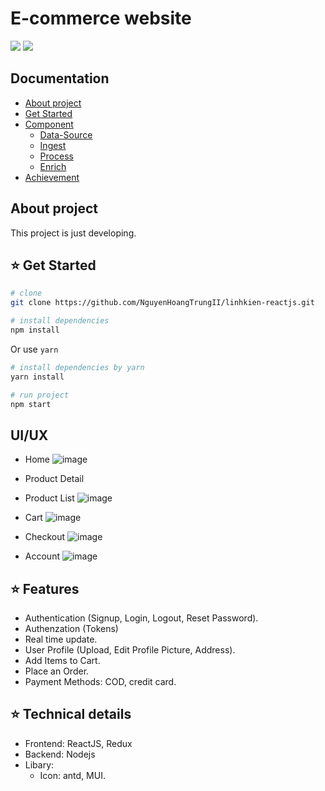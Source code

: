 # E-commerce website
[![](https://img.shields.io/badge/Facebook-nguyenhoangtrung-blue)](https://www.facebook.com/nguyenhoangtrunghhh/)
[![](https://img.shields.io/badge/Gmail-nguyenhoangtrunghs%40gmail.com-red)](mailto:nguyenhoangtrunghs@gmail.com)


## Documentation

* [About project](#about-project)
* [Get Started](#get-starteds)
* [Component](#component)
	- [Data-Source](#data-source)
	- [Ingest](#ingest)
  	- [Process](#process)
	- [Enrich](#enrich)
 * [Achievement](#achievement)


## About project

This project is just developing.

## :star: Get Started
``` bash
# clone
git clone https://github.com/NguyenHoangTrungII/linhkien-reactjs.git
```

``` bash
# install dependencies
npm install
```
Or use `yarn`
``` bash
# install dependencies by yarn
yarn install
```

``` bash
# run project
npm start
```
## UI/UX
- Home
  ![image](https://github.com/NguyenHoangTrungII/linhkien-reactjs/assets/101980170/3b786580-f206-4d32-b8fe-feb466969a4f)

- Product Detail
  
- Product List
  ![image](https://github.com/NguyenHoangTrungII/linhkien-reactjs/assets/101980170/a0fbf0bf-871b-424d-ba59-7772257c4114)

- Cart
  ![image](https://github.com/NguyenHoangTrungII/linhkien-reactjs/assets/101980170/00d105bc-62df-429b-b004-9c64750ba786)

- Checkout
  ![image](https://github.com/NguyenHoangTrungII/linhkien-reactjs/assets/101980170/58ee8138-3ab3-4fa4-bc9b-a044ee7c98ba)

- Account
  ![image](https://github.com/NguyenHoangTrungII/linhkien-reactjs/assets/101980170/9807ee7d-4541-416f-9d55-57a1b5eecf3e)

  
## :star: Features
- Authentication (Signup, Login, Logout, Reset Password).
- Authenzation (Tokens)
- Real time update.
- User Profile (Upload, Edit Profile Picture, Address).
- Add Items to Cart. 
- Place an Order.
- Payment Methods:  COD, credit card.
  
## :star: Technical details
- Frontend: ReactJS, Redux
- Backend: Nodejs
- Libary:
  + Icon: antd, MUI.

